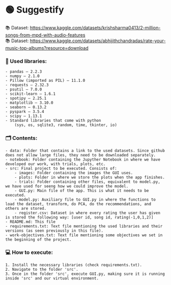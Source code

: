 
# 🟢 Suggestify

📚 Dataset: https://www.kaggle.com/datasets/krishsharma0413/2-million-songs-from-mpd-with-audio-features \
📚 Dataset: https://www.kaggle.com/datasets/abhijithchandradas/rate-your-music-top-albums?resource=download

### 📕 Used libraries:
    - pandas – 2.2.3
    - numpy – 2.1.0
    - Pillow (imported as PIL) – 11.1.0
    - requests – 2.32.3
    - psutil – 7.0.0
    - scikit-learn – 1.6.1
    - spotipy – 2.25.1
    - matplotlib – 3.10.0
    - seaborn – 0.13.2
    - pyspark – 3.5.4
    - scipy – 1.13.1
    - Standard libraries that come with python
        (sys, os, sqlite3, random, time, tkinter, io)

### 🗂️ Contents:
    - data: Folder that contains a link to the used datasets. Since github does not allow large files, they need to be downloaded separately.
    - notebook: Folder containing the Jupyther Notebook in where we have developed our work, with trials, plots, etc.
    - src: Final project to be executed. Consists of:
        - images: Folder containing the images the GUI uses.
        - plots: Folder in where we store the plots when the app finishes.
        - trials: Folder containing other files, equivalent to model.py, we have used for seeng how we could improve the model.
        - GUI.py: Main file of the app. This is what it needs to be executed.
        - model.py: Auxiliary file to GUI.py in where the functions to load the dataset, transform, do PCA, do the recommendations, and others are stored.
        - register.csv: Dataset in where every rating the user has given is stored the following way: [user id, song id, rating(-1,0,1,2)]
    - README.md: This file
    - requirements.txt: Text file mentioning the used libraries and their versions (as seen previously in this file).
    - work-objectives.txt: Text file mentioning some objectives we set in the beginning of the project.

### 💻 How to execute:
    1. Install the necessary libraries (check requirements.txt).
    2. Navigate to the folder 'src'.
    3. Once in the folder 'src', execute GUI.py, making sure it is running inside 'src' and our virtual environment.
